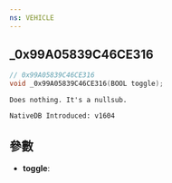 ```yaml
---
ns: VEHICLE
---
```

## _0x99A05839C46CE316

```c
// 0x99A05839C46CE316
void _0x99A05839C46CE316(BOOL toggle);
```

```
Does nothing. It's a nullsub.

NativeDB Introduced: v1604
```

## 參數
* **toggle**:
